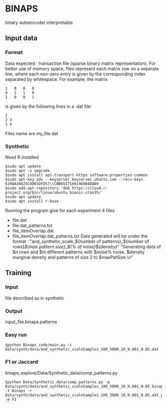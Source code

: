 # BINAPS
binary autoencoder interpretable

## Input data
### Format
Data expected : transaction file (sparse binary matrix representation). For better use of memory space, files represent each matrix row on a separate line, where each non-zero entry is given by the corresponding index separated by whitespace.
For example, the matrix

	1	0	0	0
	0	1	1	0
	1	0	0	1

is given by the following lines in a .dat file:

    1
    2 3
    1 4

Files name are my_file.dat  

### Synthetic
Need R installed 
```
$sudo apt update
$sudo apt -y upgrade
$sudo apt install apt-transport-https software-properties-common
$sudo apt-key adv --keyserver keyserver.ubuntu.com --recv-keys E298A3A825C0D65DFD57\\CBB651716619E084DAB9
$sudo add-apt-repository 'deb https://cloud.r-project.org/bin/linux/ubuntu bionic-cran35/'
$sudo apt update
$sudo apt install r-base
```
Running the program give for each experiment 4 files
- file.dat
- file.dat_patterns.txt
- file_itemOverlap.dat
- file_itemOverlap.dat_patterns.txt
Data generated will be under the format : "and_synthetic_scale_${number of patterns}_${number of rows}_${max pattern size}_${% of noise}_${density}"
"Generating data of $n rows and $m different patterns with $noise% noise, $density marginal density and patterns of size 2 to $maxPatSize.\n"

## Training
### Input
file described as in synthetic
### Output
input_file.binaps.patterns
### Easy run
```
$python Binaps_code/main.py -i Data/synth/data/and_synthetic_scaleSamples_100_5000_10_0.001_0.05.dat
```
### F1 or Jaccard
binaps_explore/Data/Synthetic_data/comp_patterns.py
```
$python Data/Synthetic_data/comp_patterns.py -p Data/synth/data/and_synthetic_scaleSamples_100_5000_10_0.001_0.05.binaps.patterns -t Binaps -r Data/synth/data/and_synthetic_scaleSamples_100_5000_10_0.001_0.05.dat_patterns.txt -m F1
``